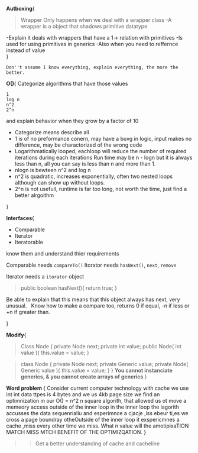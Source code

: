 **Autboxing**{
  >Wrapper
  >Only happens when we deal with a wrapper class 
  -A wrapper is a object that shadows primitive datatype
  
  -Explain it deals with wrappers that have a 1-> relation with primitives
  -Is used for using primitives in generics
  -Also when you need to reffernce instead of value  
}

`Don''t assume I know everything, explain everything, the more the better.`

**O()**{
  Categorize algorithms that have those values
  ```
  1
  log n
  n^2
  2^n
  ```
  and explain behavior when they grow by a factor of 10
  * Categorize means describe all 
  * 1 is of no preformance conern, may have a buvg in logic, input makes no difference, may be charactorized of the wrong code
  * Logarithmatically looped, eachloop will reduce the number of required iterations during each iterations Run time may be n - logn but it is always less than n, all you can say is less than n and more than 1. 
  * nlogn is bewteen n^2 and log n
  * n^2 is quadratic, increases exponentially, often two nested loops although can show up without loops.
  * 2^n is not usefull, runtime is far too long, not worth the time, just find a better alrgoithm
  
}

**Interfaces**{
 * Comparable
 * Iterator
 * Iteratorable
 
 know them and understand thier requirements
 
 Comparable needs `compareTo()` Itorator needs `hasNext()`, `next`, `remove`
 
 Iterator needs a `itorator` object
 
 >public boolean hasNext(){
 > return true;
 >}
 
Be able to explain that this means that this object always has next, very unusual.
  
Know how to make a compare too, returns 0 if equal, -n if less or +n if greater than. 

}

**Modify**{
>Class Node {
>private Node next;
>private int value;
>public Node( int value ){
>  this.value = value;
>}

>class Node <Generic>
>{
>  private Node next;
>  private Generic value;
>  private Node( Generic value ){
>    this.value = value;
>  }
}
**You cannot instanciate generics, & you cannot create arrays of generics**
}

**Word problem** {
  Consider current computer technology with cache we use int int data ttpes is 4 bytes and we us 4kb page size we find an optimnization in our O() = n^2 n square algorith, that allowed us ot move a memeory access outside of the inner loop in the inner loop the lagorith accusses the data sequenriallu and esperimnce a cjacje ,iss ebeur ti,es we cross a page boundray otheOutside of the inner loop it exspericmnes a cache ,miss every other time we miss. What n value will the amotipixaTION MATCH MISS MTCH BENEFIT OF THE OPTIMIZQATION. 
}

>>Get a better understanding of cache and cacheline
